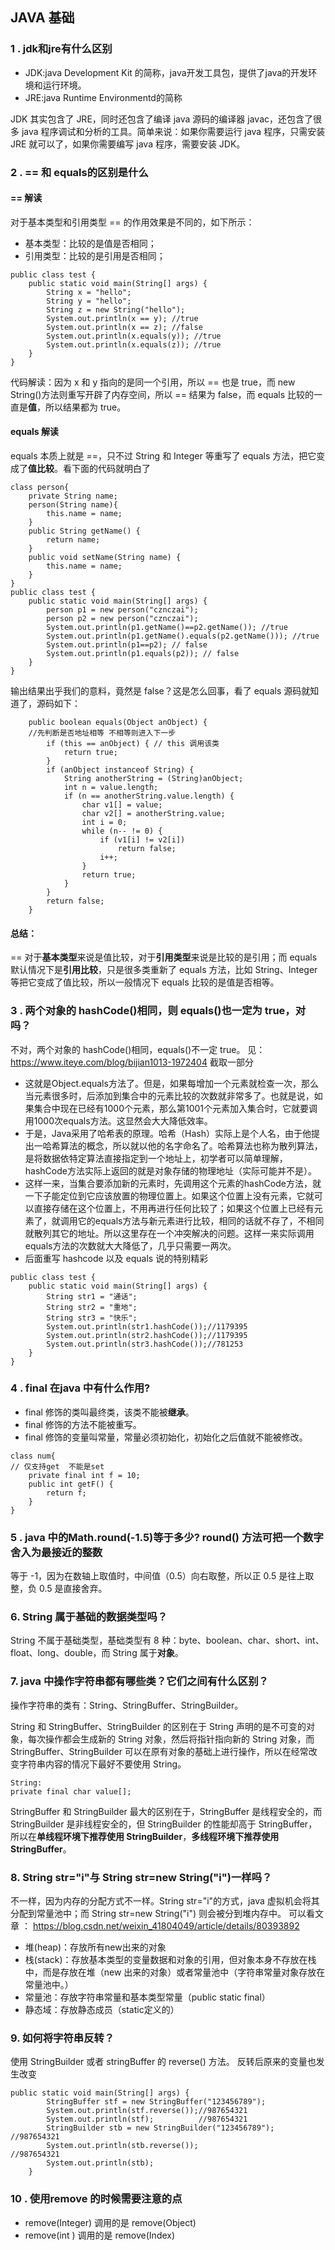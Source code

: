 ## JAVA 基础
### 1 . jdk和jre有什么区别
* JDK:java Development Kit 的简称，java开发工具包，提供了java的开发环境和运行环境。
* JRE:java Runtime Environmentd的简称

JDK 其实包含了 JRE，同时还包含了编译 java 源码的编译器 javac，还包含了很多 java 程序调试和分析的工具。简单来说：如果你需要运行 java 程序，只需安装 JRE 就可以了，如果你需要编写 java 程序，需要安装 JDK。

### 2 . == 和 equals的区别是什么
#### == 解读
对于基本类型和引用类型 == 的作用效果是不同的，如下所示：
* 基本类型：比较的是值是否相同；
* 引用类型：比较的是引用是否相同；
```
public class test {
	public static void main(String[] args) {
		String x = "hello";
		String y = "hello";
		String z = new String("hello");
		System.out.println(x == y); //true
		System.out.println(x == z); //false
		System.out.println(x.equals(y)); //true
		System.out.println(x.equals(z)); //true
	}
}
```
代码解读：因为 x 和 y 指向的是同一个引用，所以 == 也是 true，而 new String()方法则重写开辟了内存空间，所以 == 结果为 false，而 equals 比较的一直是**值**，所以结果都为 true。

#### equals 解读
equals 本质上就是 ==，只不过 String 和 Integer 等重写了 equals 方法，把它变成了**值比较**。看下面的代码就明白了
```
class person{
	private String name; 
	person(String name){
		this.name = name;
	}
	public String getName() {
		return name;
	}
	public void setName(String name) {
		this.name = name;
	}
}
public class test {
	public static void main(String[] args) {
		person p1 = new person("cznczai");
		person p2 = new person("cznczai");
		System.out.println(p1.getName()==p2.getName()); //true
		System.out.println(p1.getName().equals(p2.getName())); //true
		System.out.println(p1==p2); // false
		System.out.println(p1.equals(p2)); // false
	}
}
```
输出结果出乎我们的意料，竟然是 false？这是怎么回事，看了 equals 源码就知道了，源码如下：
```
    public boolean equals(Object anObject) {
    //先判断是否地址相等 不相等则进入下一步
        if (this == anObject) { // this 调用该类
            return true;
        }
        if (anObject instanceof String) {
            String anotherString = (String)anObject;
            int n = value.length;
            if (n == anotherString.value.length) {
                char v1[] = value;
                char v2[] = anotherString.value;
                int i = 0;
                while (n-- != 0) {
                    if (v1[i] != v2[i])
                        return false;
                    i++;
                }
                return true;
            }
        }
        return false;
    }
```
#### 总结：
== 对于**基本类型**来说是值比较，对于**引用类型**来说是比较的是引用；而 equals 默认情况下是**引用比较**，只是很多类重新了 equals 方法，比如 String、Integer 等把它变成了值比较，所以一般情况下 equals 比较的是值是否相等。

### 3 .  两个对象的 hashCode()相同，则 equals()也一定为 true，对吗？
不对，两个对象的 hashCode()相同，equals()不一定 true。 见：https://www.iteye.com/blog/bijian1013-1972404 截取一部分
* 这就是Object.equals方法了。但是，如果每增加一个元素就检查一次，那么当元素很多时，后添加到集合中的元素比较的次数就非常多了。也就是说，如果集合中现在已经有1000个元素，那么第1001个元素加入集合时，它就要调用1000次equals方法。这显然会大大降低效率。   
* 于是，Java采用了哈希表的原理。哈希（Hash）实际上是个人名，由于他提出一哈希算法的概念，所以就以他的名字命名了。哈希算法也称为散列算法，是将数据依特定算法直接指定到一个地址上，初学者可以简单理解，hashCode方法实际上返回的就是对象存储的物理地址（实际可能并不是）。  
* 这样一来，当集合要添加新的元素时，先调用这个元素的hashCode方法，就一下子能定位到它应该放置的物理位置上。如果这个位置上没有元素，它就可以直接存储在这个位置上，不用再进行任何比较了；如果这个位置上已经有元素了，就调用它的equals方法与新元素进行比较，相同的话就不存了，不相同就散列其它的地址。所以这里存在一个冲突解决的问题。这样一来实际调用equals方法的次数就大大降低了，几乎只需要一两次。  
* 后面重写 hashcode 以及 equals 说的特别精彩
```
public class test {
	public static void main(String[] args) {
		String str1 = "通话";
		String str2 = "重地";
		String str3 = "快乐";
		System.out.println(str1.hashCode());//1179395
		System.out.println(str2.hashCode());//1179395
		System.out.println(str3.hashCode());//781253
	}
}
```

### 4 . final 在java 中有什么作用?
* final 修饰的类叫最终类，该类不能被**继承**。
* final 修饰的方法不能被重写。
* final 修饰的变量叫常量，常量必须初始化，初始化之后值就不能被修改。
```
class num{
// 仅支持get  不能是set
	private final int f = 10;
	public int getF() {
		return f; 
	}
}
```


### 5 . java 中的Math.round(-1.5)等于多少?  round() 方法可把一个数字舍入为最接近的整数
等于 -1，因为在数轴上取值时，中间值（0.5）向右取整，所以正 0.5 是往上取整，负 0.5 是直接舍弃。 

### 6. String 属于基础的数据类型吗？
String 不属于基础类型，基础类型有 8 种：byte、boolean、char、short、int、float、long、double，而 String 属于**对象**。

### 7. java 中操作字符串都有哪些类？它们之间有什么区别？
操作字符串的类有：String、StringBuffer、StringBuilder。

String 和 StringBuffer、StringBuilder 的区别在于 String 声明的是不可变的对象，每次操作都会生成新的 String 对象，然后将指针指向新的 String 对象，而 StringBuffer、StringBuilder 可以在原有对象的基础上进行操作，所以在经常改变字符串内容的情况下最好不要使用 String。
```
String:
private final char value[];
```
StringBuffer 和 StringBuilder 最大的区别在于，StringBuffer 是线程安全的，而 StringBuilder 是非线程安全的，但 StringBuilder 的性能却高于 StringBuffer，所以在**单线程环境下推荐使用 StringBuilder**，**多线程环境下推荐使用 StringBuffer**。

### 8. String str="i"与 String str=new String("i")一样吗？
不一样，因为内存的分配方式不一样。String str="i"的方式，java 虚拟机会将其分配到常量池中；而 String str=new String("i") 则会被分到堆内存中。
可以看文章 ： https://blog.csdn.net/weixin_41804049/article/details/80393892
* 堆(heap)：存放所有new出来的对象
*  栈(stack)：存放基本类型的变量数据和对象的引用，但对象本身不存放在栈中，而是存放在堆（new 出来的对象）或者常量池中（字符串常量对象存放在常量池中。）
* 常量池：存放字符串常量和基本类型常量（public static final）
* 静态域：存放静态成员（static定义的）

### 9. 如何将字符串反转？
使用 StringBuilder 或者 stringBuffer 的 reverse() 方法。 反转后原来的变量也发生改变
```
public static void main(String[] args) {
		StringBuffer stf = new StringBuffer("123456789");
		System.out.println(stf.reverse());//987654321
		System.out.println(stf);		  //987654321
		StringBuilder stb = new StringBuilder("123456789"); //987654321
		System.out.println(stb.reverse());					//987654321
		System.out.println(stb);
	}
```

### 10 . 使用remove 的时候需要注意的点
* remove(Integer) 调用的是 remove(Object)
* remove(int ) 调用的是 remove(Index)
